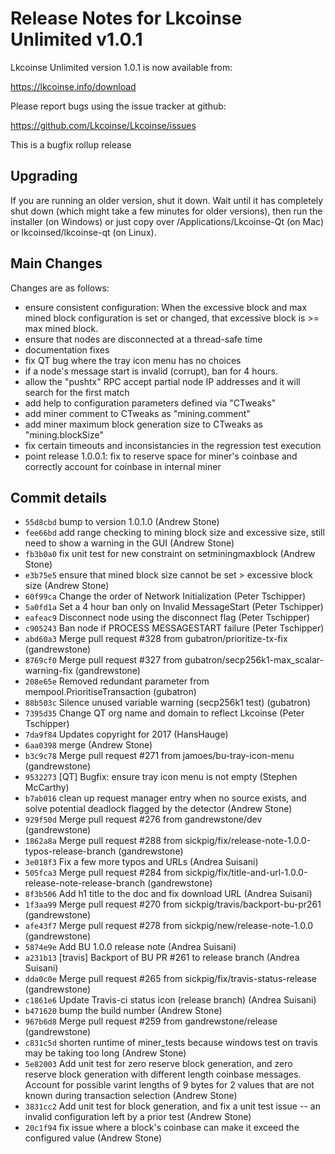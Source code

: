Release Notes for Lkcoinse Unlimited v1.0.1
==========================================

Lkcoinse Unlimited version 1.0.1 is now available from:

  <https://lkcoinse.info/download>

Please report bugs using the issue tracker at github:

  <https://github.com/Lkcoinse/Lkcoinse/issues>

This is a bugfix rollup release

Upgrading
---------

If you are running an older version, shut it down. Wait until it has completely
shut down (which might take a few minutes for older versions), then run the
installer (on Windows) or just copy over /Applications/Lkcoinse-Qt (on Mac) or
lkcoinsed/lkcoinse-qt (on Linux).

Main Changes
------------

Changes are as follows:

- ensure consistent configuration: When the excessive block and max mined block configuration is set or changed, that excessive block is >= max mined block.
- ensure that nodes are disconnected at a thread-safe time
- documentation fixes
- fix QT bug where the tray icon menu has no choices
- if a node's message start is invalid (corrupt), ban for 4 hours.
- allow the "pushtx" RPC accept partial node IP addresses and it will search for the first match
- add help to configuration parameters defined via "CTweaks"
- add miner comment to CTweaks as "mining.comment"
- add miner maximum block generation size to CTweaks as "mining.blockSize"
- fix certain timeouts and inconsistancies in the regression test execution
- point release 1.0.0.1: fix to reserve space for miner's coinbase and correctly account for coinbase in internal miner

Commit details
--------------

- `55d8cbd` bump to version 1.0.1.0 (Andrew Stone)
- `fee66bd` add range checking to mining block size and excessive size, still need to show a warning in the GUI (Andrew Stone)
- `fb3b0a0` fix unit test for new constraint on setminingmaxblock (Andrew Stone)
- `e3b75e5` ensure that mined block size cannot be set > excessive block size (Andrew Stone)
- `60f99ca` Change the order of Network Initialization (Peter Tschipper)
- `5a0fd1a` Set a 4 hour ban only on Invalid MessageStart (Peter Tschipper)
- `eafeac9` Disconnect node using the disconnect flag (Peter Tschipper)
- `c905243` Ban node if PROCESS MESSAGESTART failure (Peter Tschipper)
- `abd60a3` Merge pull request #328 from gubatron/prioritize-tx-fix (gandrewstone)
- `8769cf0` Merge pull request #327 from gubatron/secp256k1-max_scalar-warning-fix (gandrewstone)
- `208e65e` Removed redundant parameter from mempool.PrioritiseTransaction (gubatron)
- `88b503c` Silence unused variable warning (secp256k1 test) (gubatron)
- `7395d35` Change QT org name and domain to reflect Lkcoinse (Peter Tschipper)
- `7da9f84` Updates copyright for 2017 (HansHauge)
- `6aa0398` merge (Andrew Stone)
- `b3c9c78` Merge pull request #271 from jamoes/bu-tray-icon-menu (gandrewstone)
- `9532273` [QT] Bugfix: ensure tray icon menu is not empty (Stephen McCarthy)
- `b7ab016` clean up request manager entry when no source exists, and solve potential deadlock flagged by the detector (Andrew Stone)
- `929f50d` Merge pull request #276 from gandrewstone/dev (gandrewstone)
- `1862a8a` Merge pull request #288 from sickpig/fix/release-note-1.0.0-typos-release-branch (gandrewstone)
- `3e018f3` Fix a few more typos and URLs (Andrea Suisani)
- `505fca3` Merge pull request #284 from sickpig/fix/title-and-url-1.0.0-release-note-release-branch (gandrewstone)
- `8f3b506` Add h1 title to the doc and fix download URL (Andrea Suisani)
- `1f3aa99` Merge pull request #270 from sickpig/travis/backport-bu-pr261 (gandrewstone)
- `afe43f7` Merge pull request #278 from sickpig/new/release-note-1.0.0 (gandrewstone)
- `5874e9e` Add BU 1.0.0 release note (Andrea Suisani)
- `a231b13` [travis] Backport of BU PR #261 to release branch (Andrea Suisani)
- `dda0c0e` Merge pull request #265 from sickpig/fix/travis-status-release (gandrewstone)
- `c1861e6` Update Travis-ci status icon (release branch) (Andrea Suisani)
- `b471620` bump the build number (Andrew Stone)
- `967b6d8` Merge pull request #259 from gandrewstone/release (gandrewstone)
- `c831c5d` shorten runtime of miner_tests because windows test on travis may be taking too long (Andrew Stone)
- `5e82003` Add unit test for zero reserve block generation, and zero reserve block generation with different length coinbase messages. Account for possible varint lengths of 9 bytes for 2 values that are not known during transaction selection (Andrew Stone)
- `3831cc2` Add unit test for block generation, and fix a unit test issue -- an invalid configuration left by a prior test (Andrew Stone)
- `20c1f94` fix issue where a block's coinbase can make it exceed the configured value (Andrew Stone)
